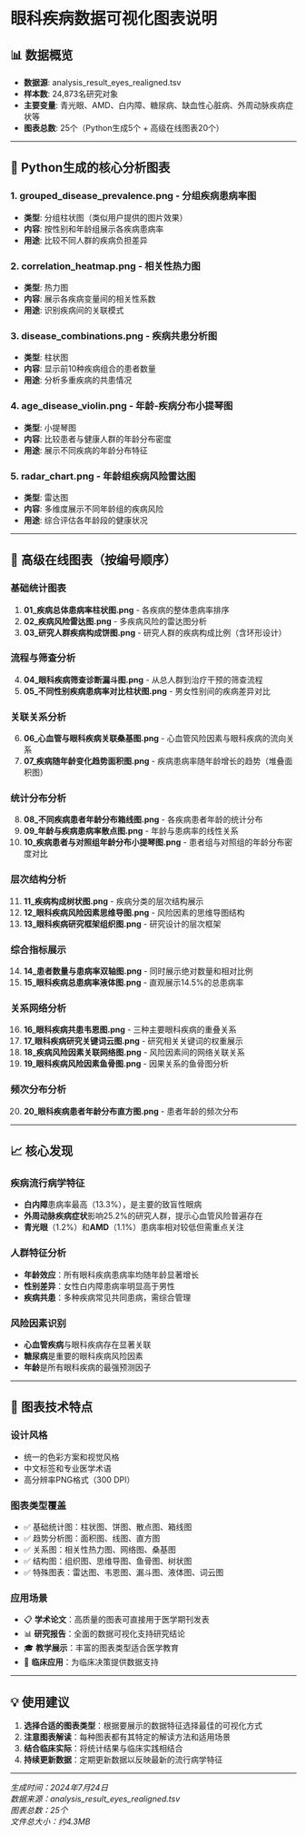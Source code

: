 # 眼科疾病数据可视化图表说明

## 📊 数据概览
- **数据源**: analysis_result_eyes_realigned.tsv
- **样本数**: 24,873名研究对象
- **主要变量**: 青光眼、AMD、白内障、糖尿病、缺血性心脏病、外周动脉疾病症状等
- **图表总数**: 25个（Python生成5个 + 高级在线图表20个）

---

## 🎯 Python生成的核心分析图表

### 1. grouped_disease_prevalence.png - 分组疾病患病率图
- **类型**: 分组柱状图（类似用户提供的图片效果）
- **内容**: 按性别和年龄组展示各疾病患病率
- **用途**: 比较不同人群的疾病负担差异

### 2. correlation_heatmap.png - 相关性热力图
- **类型**: 热力图
- **内容**: 展示各疾病变量间的相关性系数
- **用途**: 识别疾病间的关联模式

### 3. disease_combinations.png - 疾病共患分析图
- **类型**: 柱状图
- **内容**: 显示前10种疾病组合的患者数量
- **用途**: 分析多重疾病的共患情况

### 4. age_disease_violin.png - 年龄-疾病分布小提琴图
- **类型**: 小提琴图
- **内容**: 比较患者与健康人群的年龄分布密度
- **用途**: 展示不同疾病的年龄分布特征

### 5. radar_chart.png - 年龄组疾病风险雷达图
- **类型**: 雷达图
- **内容**: 多维度展示不同年龄组的疾病风险
- **用途**: 综合评估各年龄段的健康状况

---

## 🚀 高级在线图表（按编号顺序）

### 基础统计图表
1. **01_疾病总体患病率柱状图.png** - 各疾病的整体患病率排序
2. **02_疾病风险雷达图.png** - 多疾病风险的雷达图分析
3. **03_研究人群疾病构成饼图.png** - 研究人群的疾病构成比例（含环形设计）

### 流程与筛查分析
4. **04_眼科疾病筛查诊断漏斗图.png** - 从总人群到治疗干预的筛查流程
5. **05_不同性别疾病患病率对比柱状图.png** - 男女性别间的疾病差异对比

### 关联关系分析
6. **06_心血管与眼科疾病关联桑基图.png** - 心血管风险因素与眼科疾病的流向关系
7. **07_疾病随年龄变化趋势面积图.png** - 疾病患病率随年龄增长的趋势（堆叠面积图）

### 统计分布分析
8. **08_不同疾病患者年龄分布箱线图.png** - 各疾病患者年龄的统计分布
9. **09_年龄与疾病患病率散点图.png** - 年龄与患病率的线性关系
10. **10_疾病患者与对照组年龄分布小提琴图.png** - 患者组与对照组的年龄分布密度对比

### 层次结构分析
11. **11_疾病构成树状图.png** - 疾病分类的层次结构展示
12. **12_眼科疾病风险因素思维导图.png** - 风险因素的思维导图结构
13. **13_眼科疾病研究框架组织图.png** - 研究设计的层次框架

### 综合指标展示
14. **14_患者数量与患病率双轴图.png** - 同时展示绝对数量和相对比例
15. **15_眼科疾病总患病率液体图.png** - 直观展示14.5%的总患病率

### 关系网络分析
16. **16_眼科疾病共患韦恩图.png** - 三种主要眼科疾病的重叠关系
17. **17_眼科疾病研究关键词云图.png** - 研究相关关键词的权重展示
18. **18_疾病风险因素关联网络图.png** - 风险因素间的网络关联关系
19. **19_眼科疾病风险因素鱼骨图.png** - 因果关系的鱼骨图分析

### 频次分布分析
20. **20_眼科疾病患者年龄分布直方图.png** - 患者年龄的频次分布

---

## 📈 核心发现

### 疾病流行病学特征
- **白内障**患病率最高（13.3%），是主要的致盲性眼病
- **外周动脉疾病症状**影响25.2%的研究人群，提示心血管风险普遍存在
- **青光眼**（1.2%）和**AMD**（1.1%）患病率相对较低但需重点关注

### 人群特征分析
- **年龄效应**：所有眼科疾病患病率均随年龄显著增长
- **性别差异**：女性白内障患病率明显高于男性
- **疾病共患**：多种疾病常见共同患病，需综合管理

### 风险因素识别
- **心血管疾病**与眼科疾病存在显著关联
- **糖尿病**是重要的眼科疾病风险因素
- **年龄**是所有眼科疾病的最强预测因子

---

## 🎨 图表技术特点

### 设计风格
- 统一的色彩方案和视觉风格
- 中文标签和专业医学术语
- 高分辨率PNG格式（300 DPI）

### 图表类型覆盖
- ✅ 基础统计图：柱状图、饼图、散点图、箱线图
- ✅ 趋势分析图：面积图、线图、直方图
- ✅ 关系图：相关性热力图、网络图、桑基图
- ✅ 结构图：组织图、思维导图、鱼骨图、树状图
- ✅ 特殊图表：雷达图、韦恩图、漏斗图、液体图、词云图

### 应用场景
- 📋 **学术论文**：高质量的图表可直接用于医学期刊发表
- 📊 **研究报告**：全面的数据可视化支持研究结论
- 🎓 **教学展示**：丰富的图表类型适合医学教育
- 💼 **临床应用**：为临床决策提供数据支持

---

## 💡 使用建议

1. **选择合适的图表类型**：根据要展示的数据特征选择最佳的可视化方式
2. **注意图表解读**：每种图表都有其特定的解读方法和适用场景
3. **结合临床实际**：将统计结果与临床实践相结合
4. **持续更新数据**：定期更新数据以反映最新的流行病学特征

---

*生成时间：2024年7月24日*  
*数据来源：analysis_result_eyes_realigned.tsv*  
*图表总数：25个*  
*文件总大小：约4.3MB* 